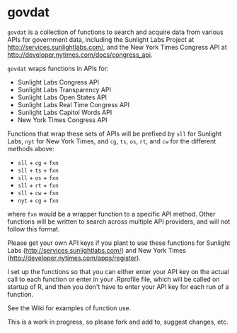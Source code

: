 # govdat

`govdat` is a collection of functions to search and acquire data from various APIs for government data, including the Sunlight Labs Project at http://services.sunlightlabs.com/, and the New York Times Congress API at http://developer.nytimes.com/docs/congress_api.  

`govdat` wraps functions in APIs for:

 * Sunlight Labs Congress API 
 * Sunlight Labs Transparency API 
 * Sunlight Labs Open States API 
 * Sunlight Labs Real Time Congress API 
 * Sunlight Labs Capitol Words API 
 * New York Times Congress API

Functions that wrap these sets of APIs will be prefixed by `sll` for Sunlight Labs, `nyt` for New York Times, and `cg`, `ts`, `os`, `rt`, and `cw` for the different methods above:

 * `sll` + `cg` + `fxn` 
 * `sll` + `ts` + `fxn` 
 * `sll` + `os` + `fxn` 
 * `sll` + `rt` + `fxn` 
 * `sll` + `cw` + `fxn`
 * `nyt` + `cg` + `fxn`

where `fxn` would be a wrapper function to a specific API method.  Other functions will be written to search across multiple API providers, and will not follow this format. 

Please get your own API keys if you plant to use these functions for Sunlight Labs (http://services.sunlightlabs.com/) and New York Times (http://developer.nytimes.com/apps/register).

I set up the functions so that you can either enter your API key on the actual call to each function or enter in your .Rprofile file, which will be called on startup of R, and then you don't have to enter your API key for each run of a function. 

See the Wiki for examples of function use. 

This is a work in progress, so please fork and add to, suggest changes, etc. 
